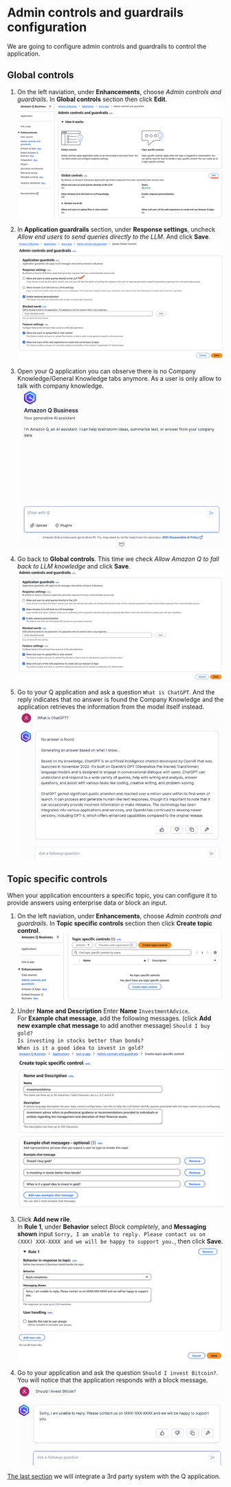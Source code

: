 # Admin controls and guardrails configuration
We are going to configure admin controls and guardrails to control the application.

## Global controls

1. On the left naviation, under **Enhancements**, choose *Admin controls and guardrails*. In **Global controls** section then click **Edit**.  
![ctrl-1](./img/ctrl-1.png)  

2. In **Application guardrails** section, under **Response settings**, uncheck *Allow end users to send queries directly to the LLM*. And click **Save**.  
![ctrl-2](./img/ctrl-2.png)  

3. Open your Q application you can observe there is no Company Knowledge/General Knowledge tabs anymore. As a user is only allow to talk with company knowledge.  
![ctrl-3](./img/ctrl-3.png)  

4. Go back to **Global controls**. This time we check *Allow Amazon Q to fall back to LLM knowledge* and click **Save**.  
![ctrl-4](./img/ctrl-4.png)  

5. Go to your Q application and ask a question `What is ChatGPT`. And the reply indicates that no answer is found the Company Knowledge and the application retrieves the information from the model itself instead.  
![ctrl-5](./img/ctrl-5.png)  

## Topic specific controls
When your application encounters a specific topic, you can configure it to provide answers using enterprise data or block an input.  
1. On the left naviation, under **Enhancements**, choose *Admin controls and guardrails*. In **Topic specific controls** section then click **Create topic control**.  
![ctrl-6](./img/ctrl-6.png)  

2. Under **Name and Description** Enter **Name** `InvestmentAdvice`.  
For **Example chat message**, add the following messages. (click **Add new example chat message** to add another message)
`Should I buy gold?`  
`Is investing in stocks better than bonds?`  
`When is it a good idea to invest in gold?`  
![ctrl-7](./img/ctrl-7.png)  

3. Click **Add new rile**.  
In **Rule 1**, under **Behavior** select *Block completely*, and **Messaging shown** input `Sorry, I am unable to reply. Please contact us on (XXX) XXX-XXXX and we will be happy to support you.`, then click **Save**.  
![ctrl-8](./img/ctrl-8.png)  

4. Go to your application and ask the question `Should I invest Bitcoin?`. You will notice that the application responds with a block message.  
![ctrl-9](./img/ctrl-9.png)  

[The last section](../custom) we will integrate a 3rd party system with the Q application.  